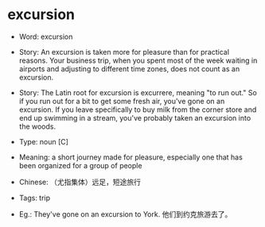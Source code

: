 # excursion

- Word: excursion
- Story: An excursion is taken more for pleasure than for practical reasons. Your business trip, when you spent most of the week waiting in airports and adjusting to different time zones, does not count as an excursion.
- Story: The Latin root for excursion is excurrere, meaning "to run out." So if you run out for a bit to get some fresh air, you've gone on an excursion. If you leave specifically to buy milk from the corner store and end up swimming in a stream, you've probably taken an excursion into the woods.

- Type: noun [C]
- Meaning: a short journey made for pleasure, especially one that has been organized for a group of people
- Chinese: （尤指集体）远足，短途旅行
- Tags: trip
- Eg.: They've gone on an excursion to York. 他们到约克旅游去了。

